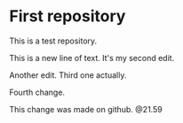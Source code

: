 # First repository
This is a test repository.

This is a new line of text. It's my second edit.

Another edit. Third one actually.

Fourth change.

This change was made on github. @21.59
